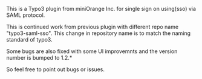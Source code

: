 This is a Typo3 plugin from miniOrange Inc. for single sign on using(sso) via SAML protocol. 

This is continued work from previous plugin with different repo name "typo3-saml-sso". 
This change in repository name is to match the naming standard of typo3. 

Some bugs are also fixed with some UI improvemnts and the version number is bumped to 1.2.* 

So feel free to point out bugs or issues.


